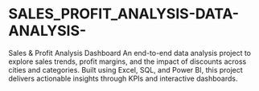 # SALES_PROFIT_ANALYSIS-DATA-ANALYSIS-
Sales &amp; Profit Analysis Dashboard An end-to-end data analysis project to explore sales trends, profit margins, and the impact of discounts across cities and categories. Built using Excel, SQL, and Power BI, this project delivers actionable insights through KPIs and interactive dashboards.
